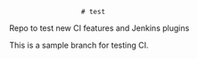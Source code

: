                       # test
Repo to test new CI features and Jenkins plugins

This is a sample branch for testing CI. 
